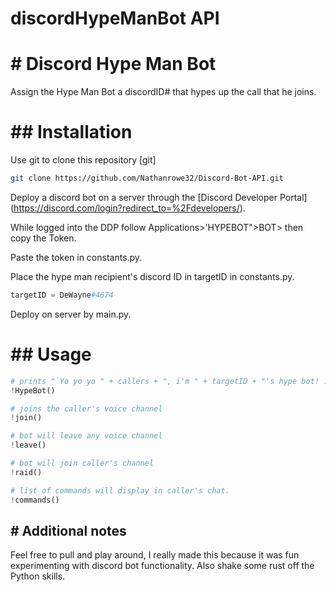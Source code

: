 # discordHypeManBot API

<h1> # Discord Hype Man Bot </h1>

Assign the Hype Man Bot a discordID# that hypes up the call that he joins.

<h1> ## Installation </h1>

Use git to clone this repository [git]

```bash
git clone https://github.com/Nathanrowe32/Discord-Bot-API.git
```

 Deploy a discord bot on a server through the [Discord Developer Portal] (https://discord.com/login?redirect_to=%2Fdevelopers/).
 
 While logged into the DDP follow Applications>'HYPEBOT">BOT> then copy the Token.
 
 Paste the token in constants.py.
 
 Place the hype man recipient's discord ID in targetID in constants.py.
 ```python
 targetID = DeWayne#4674
 ```
 
 Deploy on server by main.py.

<h1> ## Usage </h1>

```python
# prints "`Yo yo yo " + callers + ", i'm " + targetID + "'s hype bot! :D`"
!HypeBot()

# joins the caller's voice channel
!join()

# bot will leave any voice channel
!leave()

# bot will join caller's channel
!raid()

# list of commands will display in caller's chat.
!commands()
```

<h2> # Additional notes </h2>
Feel free to pull and play around, I really made this because it was fun experimenting with discord bot functionality.
Also shake some rust off the Python skills.

